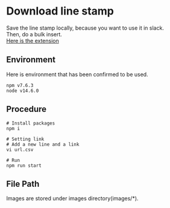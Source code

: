 # Download line stamp
Save the line stamp locally, because you want to use it in slack. \
Then, do a bulk insert. \
[Here is the extension](https://chrome.google.com/webstore/detail/neutral-face-emoji-tools/anchoacphlfbdomdlomnbbfhcmcdmjej)

## Environment
Here is environment that has been confirmed to be used.
```
npm v7.6.3
node v14.6.0
```

## Procedure
```
# Install packages
npm i

# Setting link
# Add a new line and a link
vi url.csv

# Run
npm run start
```

## File Path
Images are stored under images directory(images/*).
